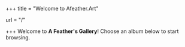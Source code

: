 +++
title = "Welcome to Afeather.Art"

url = "/"

+++
Welcome to **A Feather's Gallery**! Choose an album below to start browsing.
